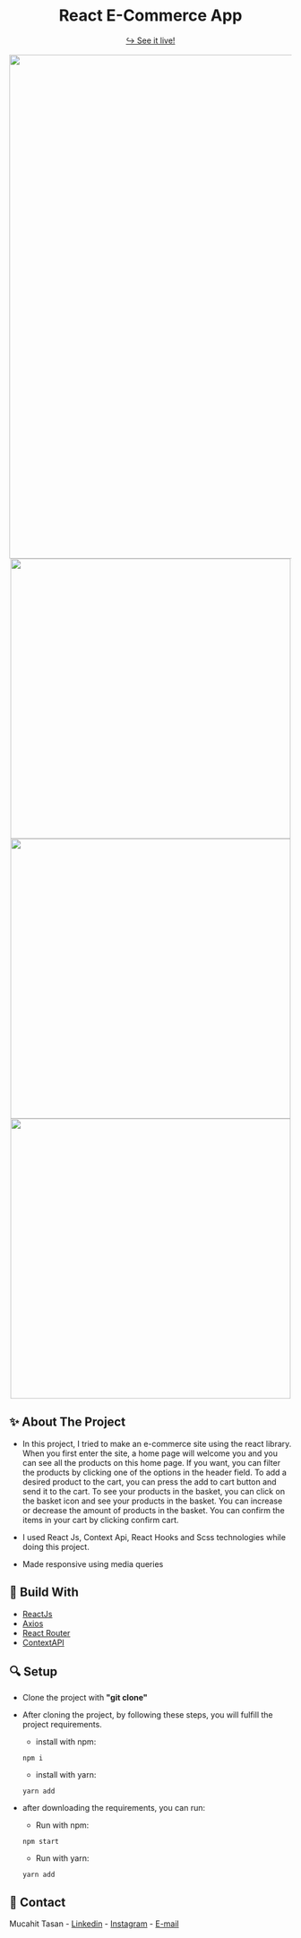 <h1 align="center">React E-Commerce App</h1>

<div align="center">
  <a href="https://my-project2-steel.vercel.app/" target="_blank">↪️ See it live!</a>
  <br />
  <br />
</div>

<div align="center">
  <img width="900" src = 'https://user-images.githubusercontent.com/88967412/164946891-be8a1a7c-ff5a-44fc-89a0-798dd0b883de.gif' />
</div>

<div align="center">
  <img width="500" src ='https://user-images.githubusercontent.com/88967412/164948115-5de3506c-45ce-4e62-9f44-2269c65bd8c1.jpg' />
</div>

<div align="center">
  <img width="500" src ='https://user-images.githubusercontent.com/88967412/164948131-23328f94-84e9-47dd-bc4f-207259c0784f.jpg' />
</div>

<div align="center">
  <img width="500" src ='https://user-images.githubusercontent.com/88967412/164948135-7d41c7ec-1593-4e8b-a158-e628869fbabf.jpg' />
</div>




<h2> ✨ About The Project</h2>

- <p>In this project, I tried to make an e-commerce site using the react library. When you first enter the site, a home page will welcome you and you can see all the products on this home page. If you want, you can filter the products by clicking one of the options in the header field. To add a desired product to the cart, you can press the add to cart button and send it to the cart. To see your products in the basket, you can click on the basket icon and see your products in the basket. You can increase or decrease the amount of products in the basket. You can confirm the items in your cart by clicking confirm cart.
</p>
  
 - <p>I used React Js, Context Api, React Hooks and Scss technologies while doing this project.</p>
 - <p>Made responsive using media queries</p>
  
  <h2> 📌 Build With</h2>
  
 - [ReactJs](https://tr.reactjs.org/)
 - [Axios](https://github.com/axios/axios)
 - [React Router](https://reactrouter.com/)
 - [ContextAPI](https://tr.reactjs.org/docs/context.html)
  
  <h2> 🔍 Setup</h2>
 
  - Clone the project with **"git clone"**
  
  - After cloning the project, by following these steps, you will fulfill the project requirements.
    - install with npm:
    ``` npm
    npm i
    ```
    - install with yarn:
    ``` yarn
    yarn add
    ```
 - after downloading the requirements, you can run:
     - Run with npm:
    ``` npm
    npm start
    ```
   - Run with yarn:
    ``` yarn
    yarn add
    ```
  <h2> 📧 Contact </h2>
  
  Mucahit Tasan - [Linkedin](https://www.linkedin.com/in/mucahittasan) - [Instagram](https://www.instagram.com/tasanmucahit) - [E-mail](mailto:mucahittasan0@gmail.com)
  
 
  
 
    
